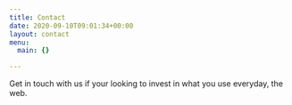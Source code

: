 ```yaml
---
title: Contact
date: 2020-09-10T09:01:34+00:00
layout: contact
menu:
  main: {}

---
```

Get in touch with us if your looking to invest in what you use everyday, the web.